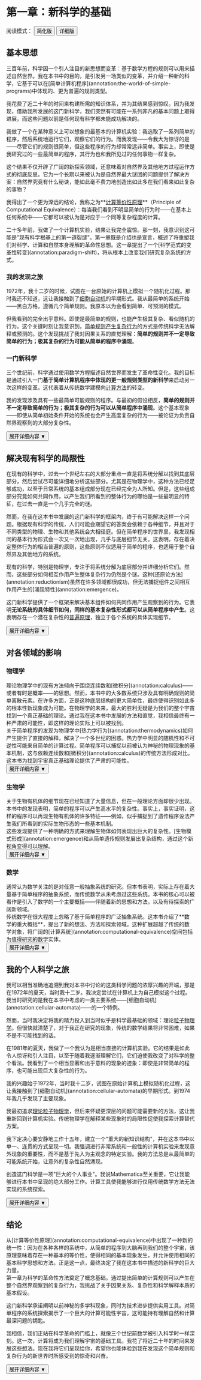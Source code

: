 # 第一章：新科学的基础

<div class="reading-mode-indicator">
  <span class="mode-label">阅读模式：</span>
  <button class="mode-toggle" data-mode="simplified">简化版</button>
  <button class="mode-toggle active" data-mode="detailed">详细版</button>
</div>

## 基本思想

<div class="content-layer simplified">
三百年前，科学因一个引人注目的新思想而变革：基于数学方程的规则可以用来描述自然世界。我在本书中的目的，是引发另一场类似的变革，并介绍一种新的科学，它基于可以在[简单计算机程序](annotation:the-world-of-simple-programs)中体现的、更为普遍的规则类型。

我花费了近二十年的时间来构建所需的知识体系，并为其结果感到惊叹。因为我发现，借助我所发展的这门新科学，我们突然有可能在一系列非凡的基本问题上取得进展，而这些问题以前是任何现有科学都未能成功解决的。

我做了一个在某种意义上可以想象的最基本的计算机实验：我选取了一系列简单的程序，然后系统地运行它们，观察它们的行为。而我发现——令我大为惊讶的是——尽管它们的规则很简单，但这些程序的行为却常常远非简单。事实上，即使是我研究过的一些最简单的程序，其行为也和我所见过的任何事物一样复杂。

这个结果不仅开辟了广阔的新探索领域，还意味着对自然界及其他地方过程运作方式的彻底反思。它为一个长期以来被认为是自然界最大谜团的问题提供了解决方案：自然界究竟有什么秘诀，能如此毫不费力地创造出如此多在我们看来如此复杂的事物？

我得出了一个更为深远的结论，我称之为**[计算等价性原理](annotation:computational-equivalence)**（Principle of Computational Equivalence）：每当我们看到不明显简单的行为时——在基本上任何系统中——它都可以被认为是对应于一个同等复杂程度的计算。
</div>

<div class="content-layer detailed">
二十多年前，我做了一个计算机实验，结果让我完全震惊。那一刻，我意识到这可能是"现有科学根基上的第一道裂缝"。第一章既是介绍也是宣言，概述了将重塑我们对科学、计算和自然本身理解的革命性思想。这一章提出了一个[科学范式的变革性转变](annotation:paradigm-shift)，将从根本上改变我们研究复杂系统的方式。

### 我的发现之旅

1972年，我十二岁的时候，试图在一台原始的计算机上模拟一个随机化过程。那时我还不知道，这让我接触到了[细胞自动机](annotation:cellular-automata)的早期形式。我从最简单的系统开始——黑白方格，遵循几个简单规则。我原本以为会看到简单、可预测的模式。

但我看到的完全出乎意料。即使是最简单的规则，也能产生极其复杂、看似随机的行为。这个关键时刻让我意识到，[简单规则产生复杂行为](annotation:rule-30)的方式是传统科学无法解释或预测的。这个发现挑战了我对因果关系的直觉理解：**简单的规则并不一定导致简单的行为；极其复杂的行为可能从简单的程序中涌现**。

### 一门新科学

三个世纪前，科学通过使用数学方程描述自然世界而发生了革命性变化。我的目标是通过引入一门**基于简单计算机程序中体现的更一般规则类型的新科学**来启动另一次这样的变革。这代表着从传统数学建模向[计算方法](annotation:scientific-methodology)的转变。

我的发现涉及具有一些最简单可能规则的程序。与最初的假设相反，**简单的规则并不一定导致简单的行为；极其复杂的行为可以从简单程序中涌现**。这个基本现象——即使从简单初始条件开始的系统也会产生高度复杂的行为——被论证为负责自然界观察到的大部分复杂性。
</div>

<button class="expand-toggle" data-target="simplified">
  <span class="toggle-text">展开详细内容</span>
  <span class="toggle-icon">▼</span>
</button>

## 解决现有科学的局限性

<div class="content-layer simplified">
在现有的科学中，过去一个世纪左右的大部分重点一直是将系统分解以找到其底层部分，然后尝试尽可能详细地分析这些部分。尤其是在物理学中，这种方法已经足够成功，以至于日常系统的基本组成部分现在已经完全为人所知。但是，这些组成部分究竟如何共同作用，以产生我们所看到的整体行为的哪怕是一些最明显的特征，在过去一直是一个几乎完全的谜。

然而，在我在这本书中发展的这门新科学的框架内，终于有可能解决这样一个问题。根据现有科学的传统，人们可能会期望它的答案会依赖于各种细节，并且对于不同类型的物理、生物和其他系统会大相径庭。但在简单程序的世界里，我发现相同的基本行为形式会一次又一次地出现，几乎与底层细节无关。这表明，存在着决定整体行为的相当普遍的原则，这些原则不仅适用于简单的程序，也适用于整个自然界及其他地方的系统。
</div>

<div class="content-layer detailed">
现有的科学，特别是物理学，专注于将系统分解为底层部分并详细分析它们。然而，这些部分如何相互作用产生整体复杂行为仍然是个谜。这种[还原论方法](annotation:reductionism)虽然在许多领域都很成功，但无法捕捉组件之间相互作用产生的[涌现特性](annotation:emergence)。

这门新科学提供了一个框架来解决基本组件如何共同作用产生观察到的行为。它表明**无论系统的具体细节如何，同样的基本复杂性形式都可以从简单程序中产生**。这表明存在一个潜在复杂性的[普遍原理](annotation:universality)，独立于各个系统的具体实现细节。
</div>

<button class="expand-toggle" data-target="simplified">
  <span class="toggle-text">展开详细内容</span>
  <span class="toggle-icon">▼</span>
</button>

## 对各领域的影响

### 物理学
<div class="content-layer simplified">
理论物理学中的现有方法倾向于围绕连续数和[微积分](annotation:calculus)——或者有时是概率——的思想。然而，本书中的大多数系统只涉及具有明确规则的简单离散元素。在许多方面，正是这种底层结构的更大简单性，最终使得识别如此多的根本性新现象成为可能。在物理学的未来，最大的胜利无疑是为我们的整个宇宙找到一个真正基础的理论。通过我在这本书中发展的方法和直觉，我相信最终有一种严肃的可能性，即这样的理论实际上可以被找到。
</div>
<div class="content-layer detailed">
关于简单程序的发现为物理学中[热力学行为](annotation:thermodynamics)如何产生提供了直接的解释，解决了一个多世纪的困惑。热力学中明显的随机性和不可逆性可能来自简单的计算过程。简单程序可以捕捉以前被认为神秘的物理现象的基本机制，这与依赖连续数和[微积分](annotation:calculus)的传统方法形成对比。这本书为找到宇宙真正基础理论提供了严肃的可能性。
</div>
<button class="expand-toggle" data-target="simplified">
  <span class="toggle-text">展开详细内容</span>
  <span class="toggle-icon">▼</span>
</button>

### 生物学
<div class="content-layer simplified">
关于生物有机体的细节现在已经知道了大量信息，但在一般理论方面却很少出现。本书中的发现表明，简单的程序可以产生高水平的复杂性。事实上，事实证明，这样的程序可以再现生物有机体的许多特征——例如，似乎捕捉到了遗传程序设法产生我们所看到的实际生物形态的一些基本机制。
</div>
<div class="content-layer detailed">
这些发现提供了一种明确的方式来理解生物体如何表现出巨大的复杂性。[生物模式形成](annotation:emergence)和从简单遗传规则发展出复杂结构，通过这个新视角变得可以理解。
</div>
<button class="expand-toggle" data-target="simplified">
  <span class="toggle-text">展开详细内容</span>
  <span class="toggle-icon">▼</span>
</button>

### 数学
<div class="content-layer simplified">
通常认为数学关注的是对任意一般抽象系统的研究。但本书表明，实际上存在着大量基于简单程序的抽象系统，而传统数学从未考虑过这些系统。本书的核心可以被看作是引入了数学的一个主要概括——伴随着新的思想和方法，以及有待探索的广阔新领域。
</div>
<div class="content-layer detailed">
传统数学在很大程度上忽略了基于简单程序的广泛抽象系统。这本书介绍了**数学的重大概括**，提出了新的想法、方法和探索领域。这种扩展超越了传统的数学对象，将广阔的[计算系统](annotation:computational-equivalence)空间包括为值得研究的数学实体。
</div>
<button class="expand-toggle" data-target="simplified">
  <span class="toggle-text">展开详细内容</span>
  <span class="toggle-icon">▼</span>
</button>

## 我的个人科学之旅

<div class="content-layer simplified">
我可以相当准确地追溯到我对本书中讨论的这类科学问题的浓厚兴趣的开端，那是在1972年的夏天，当时我十二岁。我决定尝试在计算机上为自己模拟这个过程。我当时研究的是我在本书中考虑的一类主要系统——[细胞自动机](annotation:cellular-automata)——的一个特例。

然而，当时我决定将我的精力投入到当时似乎是科学最基础的领域：理论[粒子物理学](annotation:particle-physics)。但很快就清楚了，对于我正在研究的现象，传统的数学结果将非常困难，如果不是不可能找到的话。

在1981年的夏天，我做了一个我认为是相当直接的计算机实验。它的结果是如此令人惊讶和引人注目，以至于随着我逐渐理解它们，它们迫使我改变了对科学的整个看法。我看到了一个相当显著和出乎意料的现象的迹象：即使是非常简单的程序，也可能出现巨大复杂性的行为。
</div>

<div class="content-layer detailed">
我的兴趣始于1972年，当时我十二岁，试图在原始计算机上模拟随机化过程，这让我接触到了[细胞自动机](annotation:cellular-automata)的早期形式。到1974年我几乎发现了主要现象。

我最初追求[理论粒子物理学](annotation:particle-physics)，但后来怀疑更深层的问题可能需要新的方法，这让我重新回到计算机实验。传统物理学在解释某些现象时的局限性促使我探索计算替代方案。

我下定决心要安静地工作十五年，建立一个"重大的新知识结构"，并在这本书中以单一、连贯的方式呈现一切。我强调进行非常系统和一般性的计算机实验来发现意外现象的重要性，而不是基于先入为主观念的特定实验。我的方法总是从最简单的可能系统开始，让意外的复杂性自然涌现。

创造这门科学是一项"巨大的个人事业"。我说Mathematica至关重要，它让我能够进行本书中呈现的绝大部分工作。计算工具使我能够进行仅用传统数学方法无法实现的系统探索。
</div>

<button class="expand-toggle" data-target="simplified">
  <span class="toggle-text">展开详细内容</span>
  <span class="toggle-icon">▼</span>
</button>

## 结论

<div class="content-layer simplified">
从[计算等价性原理](annotation:computational-equivalence)中出现了一种新的统一性：因为在各种各样的系统中，从简单的程序到大脑再到我们的整个宇宙，该原理意味着存在一种基本的等价性，使得相同的基本现象发生，并允许使用相同的基本科学思想和方法。正是这一点，最终决定了我在这本书中描述的新科学的巨大力量。
</div>

<div class="content-layer detailed">
第一章为科学的革命性方法奠定了概念基础。通过提出简单的计算规则可以产生在整个自然界观察到的复杂行为，我挑战了关于因果关系、复杂性和科学解释本质的基本假设。

这门新科学承诺阐明以前神秘的多学科现象，同时为技术进步提供实用工具。对简单程序的系统探索揭示了一个巨大的计算可能性宇宙，这可能持有理解自然和计算最深问题的钥匙。

我相信，我们正站在科学革命的门槛上，就像三个世纪前数学被引入科学时一样深刻。这一次，计算将成为我们理解宇宙的基础工具。我花了将近二十年的时间来发展这些想法。现在我将它们呈现给你，希望你也能体验到我在发现这个简单规则和复杂行为的新世界时所感受到的惊奇和兴奋。
</div>

<button class="expand-toggle" data-target="simplified">
  <span class="toggle-text">展开详细内容</span>
  <span class="toggle-icon">▼</span>
</button>

